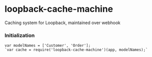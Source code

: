# loopback-cache-machine
Caching system for Loopback, maintained over webhook

### Initialization

```
var modelNames = ['Customer', 'Order'];
`var cache = require('loopback-cache-machine')(app, modelNames);`